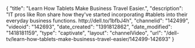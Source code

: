 {
    "title": "Learn How Tablets Make Business Travel Easier.",
    "description": "IT pros like Ron share how they've started incorporating #tablets into their everyday business functions. http:\/\/dell.to\/1bfbJ4h",
    "channelid": "142499",
    "videoid": "142693",
    "date_created": "1391812862",
    "date_modified": "1418181159",
    "type": "captivate",
    "layout": "channelVideo",
    "url": "\/dell-tv\/learn-how-tablets-make-business-travel-easier\/142499-142693"
}